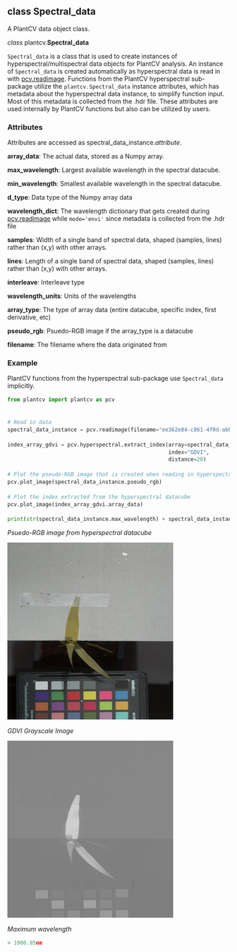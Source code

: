 ## class Spectral_data

A PlantCV data object class.

*class* plantcv.**Spectral_data**

`Spectral_data` is a class that is used to create instances of hyperspectral/multispectral data objects for PlantCV analysis. 
An instance of `Spectral_data` is created automatically as hyperspectral data is read in with [pcv.readimage](read_image.md). 
Functions from the PlantCV hyperspectral sub-package utilize the `plantcv.Spectral_data` instance attributes, which has metadata about the hyperspectral 
data instance, to simplify function input. Most of this metadata is collected from the .hdr file. 
These attributes are used internally by PlantCV functions but also can be utilized by users. 

### Attributes

Attributes are accessed as spectral_data_instance.*attribute*.

**array_data**: The actual data, stored as a Numpy array. 

**max_wavelength**: Largest available wavelength in the spectral datacube. 

**min_wavelength**: Smallest available wavelength in the spectral datacube. 

**d_type**: Data type of the Numpy array data 

**wavelength_dict**: The wavelength dictionary that gets created during [pcv.readimage](read_image.md) while `mode='envi'` since metadata is collected from the .hdr file 

**samples**: Width of a single band of spectral data, shaped (samples, lines) rather than (x,y) with other arrays.

**lines**: Length of a single band of spectral data, shaped (samples, lines) rather than (x,y) with other arrays.

**interleave**: Interleave type 

**wavelength_units**: Units of the wavelengths 

**array_type**: The type of array data (entire datacube, specific index, first derivative, etc)

**pseudo_rgb**: Psuedo-RGB image if the array_type is a datacube

**filename**: The filename where the data originated from

### Example

PlantCV functions from the hyperspectral sub-package use `Spectral_data` implicitly.

```python
from plantcv import plantcv as pcv


# Read in data
spectral_data_instance = pcv.readimage(filename="ee362e84-c861-4f0d-abbb-215ac58eed60_data")

index_array_gdvi = pcv.hyperspectral.extract_index(array=spectral_data_instance, 
                                                   index="GDVI",
                                                   distance=20)
                                                   
# Plot the pseudo-RGB image that is created when reading in hyperspectral data 
pcv.plot_image(spectral_data_instance.pseudo_rgb)

# Plot the index extracted from the hyperspectral datacube 
pcv.plot_image(index_array_gdvi.array_data)

print(str(spectral_data_instance.max_wavelength) + spectral_data_instance.wavelength_units)

```

*Psuedo-RGB image from hyperspectral datacube*

![Screenshot](img/tutorial_images/hyperspectral/pseudo_rgb.jpg)

*GDVI Grayscale Image*

![Screenshot](img/tutorial_images/hyperspectral/gdvi.jpg)

*Maximum wavelength*

```python
> 1000.95nm
```
